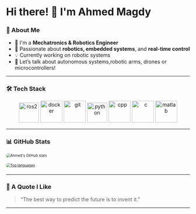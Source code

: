 # Hi there! 👋 I'm Ahmed Magdy

### 🤖 About Me

- 🔧 I'm a **Mechatronics & Robotics Engineer**
- 🚀 Passionate about **robotics, embedded systems**, and **real-time control**
- 💡 Currently working on robotic systems
- 💬 Let’s talk about autonomous systems,robotic arms, drones or microcontrollers!
  
---

### 🛠️ Tech Stack

<p align="center">
<img src="https://www.vectorlogo.zone/logos/ros/ros-icon.svg" alt="ros2" width="55" height="55"/>
<img src="https://www.vectorlogo.zone/logos/docker/docker-icon.svg" alt="docker" width="60" height="60"/>
<img src="https://www.vectorlogo.zone/logos/git-scm/git-scm-icon.svg" alt="git" width="60" height="60"/>
<img src="https://www.vectorlogo.zone/logos/python/python-icon.svg" alt="python" width="55" height="55"/>
<img src="https://cdn.jsdelivr.net/gh/devicons/devicon/icons/cplusplus/cplusplus-original.svg" alt="cpp" width="60" height="60"/>
<img src="https://cdn.jsdelivr.net/gh/devicons/devicon/icons/c/c-original.svg" alt="c" width="60" height="60"/>
<img src="https://cdn.jsdelivr.net/gh/devicons/devicon/icons/matlab/matlab-original.svg" alt="matlab" width="60" height="60"/>
</p>

---

### 📊 GitHub Stats

<div style="transform: scale(0.7); transform-origin: top left; width: 280px; margin-bottom: 10px;">
  <img src="https://github-readme-stats.vercel.app/api?username=ahmed-mego&show_icons=true&theme=gruvbox" alt="Ahmed's GitHub stats" style="border-radius: 6px;"/>
</div>

<div style="transform: scale(0.7); transform-origin: top left; width: 190px;">
  <a href="https://github.com/ahmed-mego/github-readme-stats" target="_blank" rel="noopener noreferrer">
    <img src="https://github-readme-stats.vercel.app/api/top-langs/?username=ahmed-mego&layout=compact&theme=gruvbox" alt="Top languages" style="border-radius: 6px;"/>
  </a>
</div>

---

### 🧠 A Quote I Like

> “The best way to predict the future is to invent it.”

---
